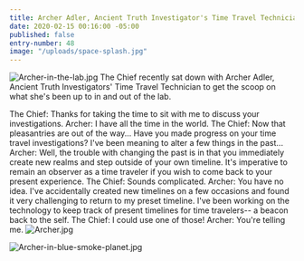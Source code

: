 ```yaml
---
title: Archer Adler, Ancient Truth Investigator's Time Travel Technician
date: 2020-02-15 00:16:00 -05:00
published: false
entry-number: 48
image: "/uploads/space-splash.jpg"
---
```


![Archer-in-the-lab.jpg](/uploads/Archer-in-the-lab.jpg)
The Chief recently sat down with Archer Adler, Ancient Truth Investigators' Time Travel Technician to get the scoop on what she's been up to in and out of the lab. 

The Chief: Thanks for taking the time to sit with me to discuss your investigations. 
Archer: I have all the time in the world. 
The Chief: Now that pleasantries are out of the way... Have you made progress on your time travel investigations? I've been meaning to alter a few things in the past...
Archer: Well, the trouble with changing the past is in that you immediately create new realms and step outside of your own timeline. It's imperative to remain an observer as a time traveler if you wish to come back to your present experience. 
The Chief: Sounds complicated.
Archer: You have no idea. I've accidentally created new timelines on a few occasions and found it very challenging to return to my preset timeline. I've been working on the technology to keep track of present timelines for time travelers-- a beacon back to the self. 
The Chief: I could use one of those!
Archer: You're telling me.
![Archer.jpg](/uploads/Archer.jpg)


![Archer-in-blue-smoke-planet.jpg](/uploads/Archer-in-blue-smoke-planet.jpg)